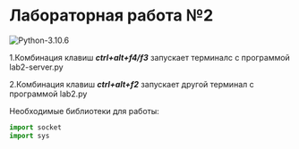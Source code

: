 # Лабораторная работа №2

![Python-3.10.6](https://img.shields.io/badge/Python-v3.10.6-blue?style=for-the-badge)

1.Комбинация клавиш ***ctrl+alt+f4/f3*** запускает терминалс с программой lab2-server.py

2.Комбинация клавиш ***ctrl+alt+f2*** запускает другой терминал с программой lab2.py

Необходимые библиотеки для работы: 
```python
import socket
import sys
```
